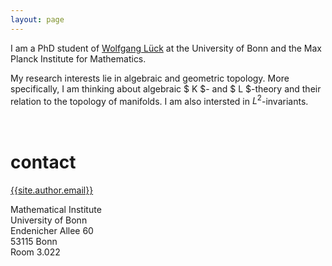 ```yaml
---
layout: page
---
```

I am a PhD student of [Wolfgang Lück](https://www.him.uni-bonn.de/lueck/) at the University of Bonn and the Max Planck Institute for Mathematics.

My research interests lie in algebraic and geometric topology.
More specifically, I am thinking about algebraic $ K $- and $ L $-theory and their relation to the topology of manifolds.
I am also intersted in $L^2$-invariants.
<br />
<br />
<br />

# contact

[{{site.author.email}}](mailto:{{site.author.email}})

Mathematical Institute  
University of Bonn  
Endenicher Allee 60  
53115 Bonn  
Room 3.022
